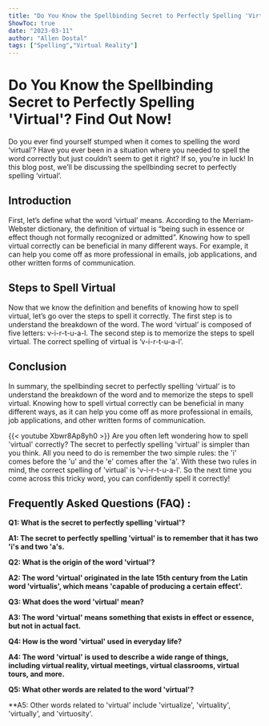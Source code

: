```yaml
---
title: "Do You Know the Spellbinding Secret to Perfectly Spelling 'Virtual'? Find Out Now!"
ShowToc: true 
date: "2023-03-11"
author: "Allen Dostal" 
tags: ["Spelling","Virtual Reality"]
---
```

# Do You Know the Spellbinding Secret to Perfectly Spelling 'Virtual'? Find Out Now!

Do you ever find yourself stumped when it comes to spelling the word ‘virtual’? Have you ever been in a situation where you needed to spell the word correctly but just couldn’t seem to get it right? If so, you’re in luck! In this blog post, we’ll be discussing the spellbinding secret to perfectly spelling ‘virtual’.

## Introduction

First, let’s define what the word ‘virtual’ means. According to the Merriam-Webster dictionary, the definition of virtual is “being such in essence or effect though not formally recognized or admitted”. Knowing how to spell virtual correctly can be beneficial in many different ways. For example, it can help you come off as more professional in emails, job applications, and other written forms of communication.

## Steps to Spell Virtual

Now that we know the definition and benefits of knowing how to spell virtual, let’s go over the steps to spell it correctly. The first step is to understand the breakdown of the word. The word ‘virtual’ is composed of five letters: v-i-r-t-u-a-l. The second step is to memorize the steps to spell virtual. The correct spelling of virtual is ‘v-i-r-t-u-a-l’.

## Conclusion

In summary, the spellbinding secret to perfectly spelling ‘virtual’ is to understand the breakdown of the word and to memorize the steps to spell virtual. Knowing how to spell virtual correctly can be beneficial in many different ways, as it can help you come off as more professional in emails, job applications, and other written forms of communication.

{{< youtube Xbwr8Ap8yh0 >}} 
Are you often left wondering how to spell 'virtual' correctly? The secret to perfectly spelling 'virtual' is simpler than you think. All you need to do is remember the two simple rules: the 'i' comes before the 'u' and the 'e' comes after the 'a'. With these two rules in mind, the correct spelling of 'virtual' is 'v-i-r-t-u-a-l'. So the next time you come across this tricky word, you can confidently spell it correctly!

## Frequently Asked Questions (FAQ) :
**Q1: What is the secret to perfectly spelling 'virtual'?**

**A1: The secret to perfectly spelling 'virtual' is to remember that it has two 'i's and two 'a's.**

**Q2: What is the origin of the word 'virtual'?**

**A2: The word 'virtual' originated in the late 15th century from the Latin word 'virtualis', which means 'capable of producing a certain effect'.**

**Q3: What does the word 'virtual' mean?**

**A3: The word 'virtual' means something that exists in effect or essence, but not in actual fact.**

**Q4: How is the word 'virtual' used in everyday life?**

**A4: The word 'virtual' is used to describe a wide range of things, including virtual reality, virtual meetings, virtual classrooms, virtual tours, and more.**

**Q5: What other words are related to the word 'virtual'?**

**A5: Other words related to 'virtual' include 'virtualize', 'virtuality', 'virtually', and 'virtuosity'.





